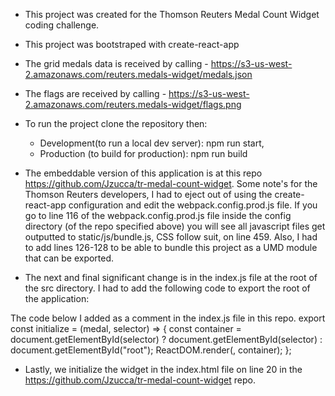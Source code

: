 - This project was created for the Thomson Reuters Medal Count Widget coding challenge.
- This project was bootstraped with create-react-app
- The grid medals data is received by calling - https://s3-us-west-2.amazonaws.com/reuters.medals-widget/medals.json
- The flags are received by calling - https://s3-us-west-2.amazonaws.com/reuters.medals-widget/flags.png
- To run the project clone the repository then:

  - Development(to run a local dev server): npm run start,
  - Production (to build for production): npm run build

- The embeddable version of this application is at this repo https://github.com/Jzucca/tr-medal-count-widget. Some note's for the Thomson Reuters developers, I had to eject out of using the create-react-app configuration and edit the webpack.config.prod.js file. If you go to line 116 of the webpack.config.prod.js file inside the config directory (of the repo specified above) you will see all javascript files get outputted to static/js/bundle.js, CSS follow suit, on line 459. Also, I had to add lines 126-128 to be able to bundle this project as a UMD module that can be exported.
- The next and final significant change is in the index.js file at the root of the src directory. I had to add the following code to export the root of the application:

The code below I added as a comment in the index.js file in this repo.
export const initialize = (medal, selector) => {
const container = document.getElementById(selector)
? document.getElementById(selector)
: document.getElementById("root");
ReactDOM.render(<App medal={medal} />, container);
};

- Lastly, we initialize the widget in the index.html file on line 20 in the https://github.com/Jzucca/tr-medal-count-widget repo. 
